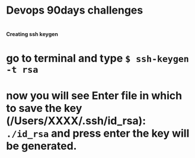 # Devops 90days challenges
#
# <h4>Creating ssh keygen</h4>
# <p> go to terminal and type `` $ ssh-keygen -t rsa ``</p>
# <p> now  you will see Enter file in which to save the key (/Users/XXXX/.ssh/id_rsa): ``  ./id_rsa `` and press enter the key will be generated.</p>